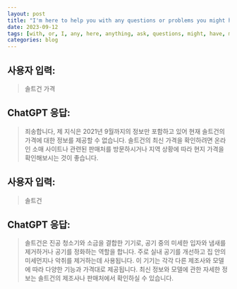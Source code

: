 ```yaml
---
layout: post
title: "I'm here to help you with any questions or problems you might have. Feel free to ask me anything!"
date: 2023-09-12
tags: [with, or, I, any, here, anything, ask, questions, might, have, m, you, help, free, me, to, problems, Feel]
categories: blog
---
```



## 사용자 입력:
> 솔트건 가격

## ChatGPT 응답:
> 죄송합니다, 제 지식은 2021년 9월까지의 정보만 포함하고 있어 현재 솔트건의 가격에 대한 정보를 제공할 수 없습니다. 솔트건의 최신 가격을 확인하려면 온라인 소매 사이트나 관련된 판매처를 방문하시거나 지역 상황에 따라 현지 가격을 확인해보시는 것이 좋습니다.

## 사용자 입력:
> 솔트건

## ChatGPT 응답:
> 솔트건은 진공 청소기와 소금을 결합한 기기로, 공기 중의 미세한 입자와 냄새를 제거하거나 공기를 정화하는 역할을 합니다. 주로 실내 공기를 개선하고 집 안의 미세먼지나 악취를 제거하는데 사용됩니다. 이 기기는 각각 다른 제조사와 모델에 따라 다양한 기능과 가격대로 제공됩니다. 최신 정보와 모델에 관한 자세한 정보는 솔트건의 제조사나 판매처에서 확인하실 수 있습니다.

